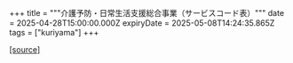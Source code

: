 +++
title = """介護予防・日常生活支援総合事業（サービスコード表）"""
date = 2025-04-28T15:00:00.000Z
expiryDate = 2025-05-08T14:24:35.865Z
tags = ["kuriyama"]
+++


[[source]](https://www.town.kuriyama.hokkaido.jp/soshiki/43/1780.html)

